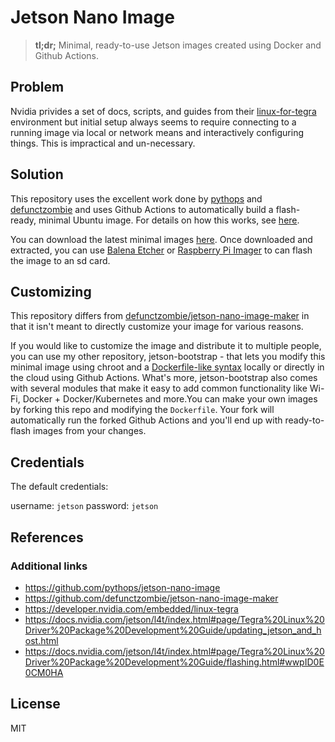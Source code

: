 # Jetson Nano Image

> **tl;dr;** Minimal, ready-to-use Jetson images created using Docker and Github Actions.

## Problem

Nvidia privides a set of docs, scripts, and guides from their [linux-for-tegra](https://developer.nvidia.com/embedded/jetson-linux-r341) environment but initial setup always seems to require connecting to a running image via local or network means and interactively configuring things. This is impractical and un-necessary. 

## Solution

This repository uses the excellent work done by [pythops](https://github.com/pythops/jetson-nano-image) and [defunctzombie](https://github.com/defunctzombie/jetson-nano-image-maker) and uses Github Actions to automatically build a flash-ready, minimal Ubuntu image. For details on how this works, see [here](https://github.com/defunctzombie/jetson-nano-image-maker).

You can download the latest minimal images [here](https://github.com/aniongithub/jetson-nano-image-maker/releases/latest). Once downloaded and extracted, you can use [Balena Etcher](https://www.balena.io/etcher) or [Raspberry Pi Imager](https://www.raspberrypi.com/software/#:~:text=Install%20Raspberry%20Pi%20OS%20using%20Raspberry%C2%A0Pi%C2%A0Imager) to can flash the image to an sd card.

## Customizing

This repository differs from [defunctzombie/jetson-nano-image-maker](https://github.com/defunctzombie/jetson-nano-image-maker) in that it isn't meant to directly customize your image for various reasons.

If you would like to customize the image and distribute it to multiple people, you can use my other repository, jetson-bootstrap - that lets you modify this minimal image using chroot and a [Dockerfile-like syntax](https://github.com/defunctzombie/jetson-nano-image-maker) locally or directly in the cloud using Github Actions. What's more, jetson-bootstrap also comes with several modules that make it easy to add common functionality like Wi-Fi, Docker + Docker/Kubernetes and more.You can make your own images by forking this repo and modifying the `Dockerfile`. Your fork will automatically run the forked Github Actions and you'll end up with ready-to-flash images from your changes.

## Credentials

The default credentials:

username: `jetson`
password: `jetson`

## References

### Additional links

- https://github.com/pythops/jetson-nano-image
- https://github.com/defunctzombie/jetson-nano-image-maker
- https://developer.nvidia.com/embedded/linux-tegra
- https://docs.nvidia.com/jetson/l4t/index.html#page/Tegra%20Linux%20Driver%20Package%20Development%20Guide/updating_jetson_and_host.html
- https://docs.nvidia.com/jetson/l4t/index.html#page/Tegra%20Linux%20Driver%20Package%20Development%20Guide/flashing.html#wwpID0E0CM0HA

## License

MIT
